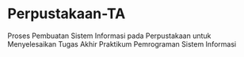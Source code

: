 # Perpustakaan-TA
Proses Pembuatan Sistem Informasi pada Perpustakaan untuk Menyelesaikan Tugas Akhir Praktikum Pemrograman Sistem Informasi
